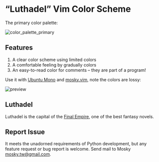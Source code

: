 # “Luthadel” Vim Color Scheme

The primary color palette:

![color_palette_primary](https://cloud.githubusercontent.com/assets/594141/18574221/921d8a64-7bfd-11e6-9899-c84e3e0e6e0c.png)

## Features

1. A clear color scheme using limited colors
2. A comfortable feeling by gradually colors
3. An easy-to-read color for comments – they are part of a program!

Use it with [Ubuntu Mono](http://font.ubuntu.com/) and
[mosky.vim](https://github.com/moskytw/mosky.vim/tree/nvim), note the colors are lossy:

![preview](https://cloud.githubusercontent.com/assets/594141/18606726/a112dc98-7cea-11e6-99e2-cd7482f7bd7c.png)

## Luthadel

Luthadel is the capital of the [Final
Empire](https://en.wikipedia.org/wiki/Mistborn:_The_Final_Empire), one of the
best fantasy novels.

## Report Issue

It meets the unadorned requirements of Python development, but any feature
request or bug report is welcome. Send mail to Mosky <mosky.tw@gmail.com>.
